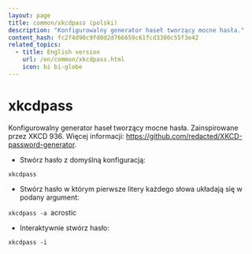 ```yaml
---
layout: page
title: common/xkcdpass (polski)
description: "Konfigurowalny generator haseł tworzący mocne hasła."
content_hash: fc2f4d90c9fd0d2d766659c61fcd3300c55f3e42
related_topics:
  - title: English version
    url: /en/common/xkcdpass.html
    icon: bi bi-globe
---
```

# xkcdpass

Konfigurowalny generator haseł tworzący mocne hasła.
Zainspirowane przez XKCD 936.
Więcej informacji: <https://github.com/redacted/XKCD-password-generator>.

- Stwórz hasło z domyślną konfiguracją:

`xkcdpass`

- Stwórz hasło w którym pierwsze litery każdego słowa układają się w podany argument:

`xkcdpass -a `<span class="tldr-var badge badge-pill bg-dark-lm bg-white-dm text-white-lm text-dark-dm font-weight-bold">acrostic</span>

- Interaktywnie stwórz hasło:

`xkcdpass -i`
